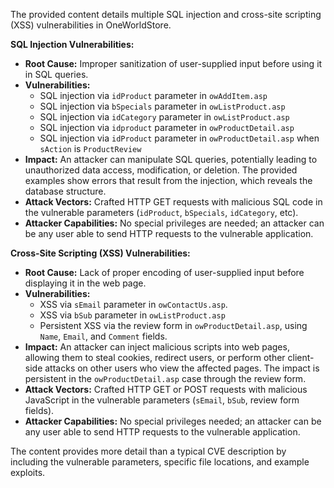 The provided content details multiple SQL injection and cross-site scripting (XSS) vulnerabilities in OneWorldStore.

**SQL Injection Vulnerabilities:**

*   **Root Cause:**  Improper sanitization of user-supplied input before using it in SQL queries.
*   **Vulnerabilities:**
    *   SQL injection via `idProduct` parameter in `owAddItem.asp`
    *   SQL injection via `bSpecials` parameter in `owListProduct.asp`
    *  SQL injection via `idCategory` parameter in `owListProduct.asp`
    *   SQL injection via `idproduct` parameter in `owProductDetail.asp`
    *   SQL injection via `idProduct` parameter in `owProductDetail.asp` when `sAction` is `ProductReview`
*   **Impact:** An attacker can manipulate SQL queries, potentially leading to unauthorized data access, modification, or deletion. The provided examples show errors that result from the injection, which reveals the database structure.
*   **Attack Vectors:** Crafted HTTP GET requests with malicious SQL code in the vulnerable parameters (`idProduct`, `bSpecials`, `idCategory`, etc).
*   **Attacker Capabilities:** No special privileges are needed; an attacker can be any user able to send HTTP requests to the vulnerable application.

**Cross-Site Scripting (XSS) Vulnerabilities:**

*   **Root Cause:** Lack of proper encoding of user-supplied input before displaying it in the web page.
*   **Vulnerabilities:**
    *   XSS via `sEmail` parameter in `owContactUs.asp`.
    *   XSS via `bSub` parameter in `owListProduct.asp`
    *   Persistent XSS via the review form in `owProductDetail.asp`, using `Name`, `Email`, and `Comment` fields.
*   **Impact:** An attacker can inject malicious scripts into web pages, allowing them to steal cookies, redirect users, or perform other client-side attacks on other users who view the affected pages. The impact is persistent in the `owProductDetail.asp` case through the review form.
*   **Attack Vectors:** Crafted HTTP GET or POST requests with malicious JavaScript in the vulnerable parameters (`sEmail`, `bSub`, review form fields).
*   **Attacker Capabilities:** No special privileges needed; an attacker can be any user able to send HTTP requests to the vulnerable application.

The content provides more detail than a typical CVE description by including the vulnerable parameters, specific file locations, and example exploits.